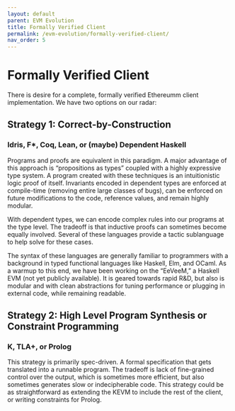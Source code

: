 ```yaml
---
layout: default
parent: EVM Evolution
title: Formally Verified Client
permalink: /evm-evolution/formally-verified-client/
nav_order: 5
---
```


# Formally Verified Client

There is desire for a complete, formally verified Ethereumm client implementation. We have two options on our radar:

## Strategy 1: Correct-by-Construction
### Idris, F*, Coq, Lean, or (maybe) Dependent Haskell

Programs and proofs are equivalent in this paradigm. A major advantage of this approach is “propositions as types” coupled with a highly expressive type system. A program created with these techniques is an intuitionistic logic proof of itself. Invariants encoded in dependent types are enforced at compile-time (removing entire large classes of bugs), can be enforced on future modifications to the code, reference values, and remain highly modular.

With dependent types, we can encode complex rules into our programs at the type level. The tradeoff is that inductive proofs can sometimes become equally involved. Several of these languages provide a tactic sublanguage to help solve for these cases.

The syntax of these languages are generally familiar to programmers with a background in typed functional languages like Haskell, Elm, and OCaml. As a warmup to this end, we have been working on the “EeVeeM,” a Haskell EVM (not yet publicly available). It is geared towards rapid R&D, but also is modular and with clean abstractions for tuning performance or plugging in external code, while remaining readable.

## Strategy 2: High Level Program Synthesis or Constraint Programming
### K, TLA+, or Prolog

This strategy is primarily spec-driven. A formal specification that gets translated into a runnable program. The tradeoff is lack of fine-grained control over the output, which is sometimes more efficient, but also sometimes generates slow or indecipherable code. This strategy could be as straightforward as extending the KEVM to include the rest of the client, or writing constraints for Prolog.
